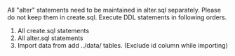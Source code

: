 All "alter" statements need to be maintained in alter.sql separately. Please do not keep them in create.sql.
Execute DDL statements in following orders.
1. All create.sql statements
2. All alter.sql statements
3. Import data from add ../data/<table name> tables. (Exclude id column while importing)
